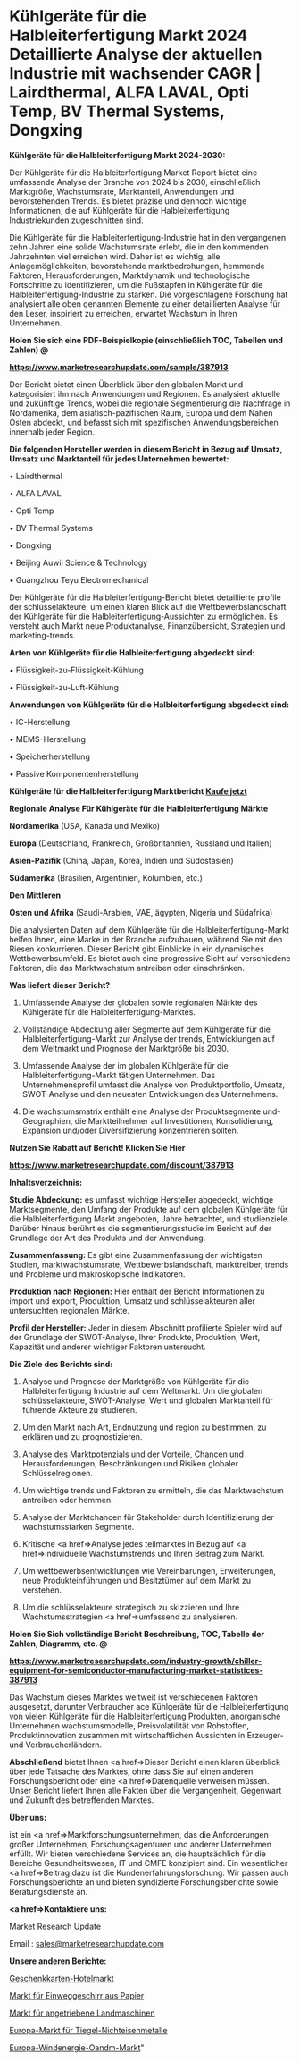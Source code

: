 # Kühlgeräte für die Halbleiterfertigung Markt 2024 Detaillierte Analyse der aktuellen Industrie mit wachsender CAGR | Lairdthermal, ALFA LAVAL, Opti Temp, BV Thermal Systems, Dongxing

<strong>Kühlgeräte für die Halbleiterfertigung Markt 2024-2030:</strong>

Der Kühlgeräte für die Halbleiterfertigung Market Report bietet eine umfassende Analyse der Branche von 2024 bis 2030, einschließlich Marktgröße, Wachstumsrate, Marktanteil, Anwendungen und bevorstehenden Trends. Es bietet präzise und dennoch wichtige Informationen, die auf Kühlgeräte für die Halbleiterfertigung Industriekunden zugeschnitten sind.

Die Kühlgeräte für die Halbleiterfertigung-Industrie hat in den vergangenen zehn Jahren eine solide Wachstumsrate erlebt, die in den kommenden Jahrzehnten viel erreichen wird. Daher ist es wichtig, alle Anlagemöglichkeiten, bevorstehende marktbedrohungen, hemmende Faktoren, Herausforderungen, Marktdynamik und technologische Fortschritte zu identifizieren, um die Fußstapfen in Kühlgeräte für die Halbleiterfertigung-Industrie zu stärken. Die vorgeschlagene Forschung hat analysiert alle oben genannten Elemente zu einer detaillierten Analyse für den Leser, inspiriert zu erreichen, erwartet Wachstum in Ihren Unternehmen.



<strong>Holen Sie sich eine PDF-Beispielkopie (einschließlich TOC, Tabellen und Zahlen) @
</strong>

<strong><a href=https://www.marketresearchupdate.com/sample/387913>

<strong>https://www.marketresearchupdate.com/sample/387913</u></font></a></strong></strong>

Der Bericht bietet einen Überblick über den globalen Markt und kategorisiert ihn nach Anwendungen und Regionen. Es analysiert aktuelle und zukünftige Trends, wobei die regionale Segmentierung die Nachfrage in Nordamerika, dem asiatisch-pazifischen Raum, Europa und dem Nahen Osten abdeckt, und befasst sich mit spezifischen Anwendungsbereichen innerhalb jeder Region.



<strong>Die folgenden Hersteller werden in diesem Bericht in Bezug auf Umsatz, Umsatz und Marktanteil für jedes Unternehmen bewertet:</strong>

• Lairdthermal

• ALFA LAVAL

• Opti Temp

• BV Thermal Systems

• Dongxing

• Beijing Auwii Science & Technology

• Guangzhou Teyu Electromechanical

Der Kühlgeräte für die Halbleiterfertigung-Bericht bietet detaillierte profile der schlüsselakteure, um einen klaren Blick auf die Wettbewerbslandschaft der Kühlgeräte für die Halbleiterfertigung-Aussichten zu ermöglichen. Es versteht auch Markt neue Produktanalyse, Finanzübersicht, Strategien und marketing-trends.



<strong>Arten von Kühlgeräte für die Halbleiterfertigung abgedeckt sind:</strong>

• Flüssigkeit-zu-Flüssigkeit-Kühlung

• Flüssigkeit-zu-Luft-Kühlung



<strong>Anwendungen von Kühlgeräte für die Halbleiterfertigung abgedeckt sind:</strong>

• IC-Herstellung

• MEMS-Herstellung

• Speicherherstellung

• Passive Komponentenherstellung



<strong>Kühlgeräte für die Halbleiterfertigung Marktbericht <a href=https://www.marketresearchupdate.com/buynow/387913>Kaufe jetzt</a></strong>



<strong>Regionale Analyse Für Kühlgeräte für die Halbleiterfertigung Märkte</strong>



<strong>Nordamerika</strong> (USA, Kanada und Mexiko)



<strong>Europa</strong> (Deutschland, Frankreich, Großbritannien, Russland und Italien)



<strong>Asien-Pazifik</strong> (China, Japan, Korea, Indien und Südostasien)



<strong>Südamerika</strong> (Brasilien, Argentinien, Kolumbien, etc.)



<strong>Den Mittleren</strong> 

<strong>Osten und Afrika</strong> (Saudi-Arabien, VAE, ägypten, Nigeria und Südafrika)

Die analysierten Daten auf dem Kühlgeräte für die Halbleiterfertigung-Markt helfen Ihnen, eine Marke in der Branche aufzubauen, während Sie mit den Riesen konkurrieren. Dieser Bericht gibt Einblicke in ein dynamisches Wettbewerbsumfeld. Es bietet auch eine progressive Sicht auf verschiedene Faktoren, die das Marktwachstum antreiben oder einschränken.



<strong>Was liefert dieser Bericht?</strong>

1. Umfassende Analyse der globalen sowie regionalen Märkte des Kühlgeräte für die Halbleiterfertigung-Marktes.

2. Vollständige Abdeckung aller Segmente auf dem Kühlgeräte für die Halbleiterfertigung-Markt zur Analyse der trends, Entwicklungen auf dem Weltmarkt und Prognose der Marktgröße bis 2030.

3. Umfassende Analyse der im globalen Kühlgeräte für die Halbleiterfertigung-Markt tätigen Unternehmen. Das Unternehmensprofil umfasst die Analyse von Produktportfolio, Umsatz, SWOT-Analyse und den neuesten Entwicklungen des Unternehmens.

4. Die wachstumsmatrix enthält eine Analyse der Produktsegmente und-Geographien, die Marktteilnehmer auf Investitionen, Konsolidierung, Expansion und/oder Diversifizierung konzentrieren sollten.



<strong>Nutzen Sie Rabatt auf Bericht! Klicken Sie Hier
</strong>

<strong><a href=https://www.marketresearchupdate.com/discount/387913>https://www.marketresearchupdate.com/discount/387913</b></u></font></strong></a>



<strong>Inhaltsverzeichnis:</strong>



<strong>Studie Abdeckung:</strong> es umfasst wichtige Hersteller abgedeckt, wichtige Marktsegmente, den Umfang der Produkte auf dem globalen Kühlgeräte für die Halbleiterfertigung Markt angeboten, Jahre betrachtet, und studienziele. Darüber hinaus berührt es die segmentierungsstudie im Bericht auf der Grundlage der Art des Produkts und der Anwendung.



<strong>Zusammenfassung:</strong> Es gibt eine Zusammenfassung der wichtigsten Studien, marktwachstumsrate, Wettbewerbslandschaft, markttreiber, trends und Probleme und makroskopische Indikatoren.



<strong>Produktion nach Regionen:</strong> Hier enthält der Bericht Informationen zu import und export, Produktion, Umsatz und schlüsselakteuren aller untersuchten regionalen Märkte.



<strong>Profil der Hersteller:</strong> Jeder in diesem Abschnitt profilierte Spieler wird auf der Grundlage der SWOT-Analyse, Ihrer Produkte, Produktion, Wert, Kapazität und anderer wichtiger Faktoren untersucht.



<strong>Die Ziele des Berichts sind:</strong>

1) Analyse und Prognose der Marktgröße von Kühlgeräte für die Halbleiterfertigung Industrie auf dem Weltmarkt.
Um die globalen schlüsselakteure, SWOT-Analyse, Wert und globalen Marktanteil für führende Akteure zu studieren.

2) Um den Markt nach Art, Endnutzung und region zu bestimmen, zu erklären und zu prognostizieren.

3) Analyse des Marktpotenzials und der Vorteile, Chancen und Herausforderungen, Beschränkungen und Risiken globaler Schlüsselregionen.

4) Um wichtige trends und Faktoren zu ermitteln, die das Marktwachstum antreiben oder hemmen.

5) Analyse der Marktchancen für Stakeholder durch Identifizierung der wachstumsstarken Segmente.

6) Kritische <a href=>Analyse</a> jedes teilmarktes in Bezug auf <a href=>individuelle</a> Wachstumstrends und Ihren Beitrag zum Markt.

7) Um wettbewerbsentwicklungen wie Vereinbarungen, Erweiterungen, neue Produkteinführungen und Besitztümer auf dem Markt zu verstehen.

8) Um die schlüsselakteure strategisch zu skizzieren und Ihre Wachstumsstrategien <a href=>umfassend</a> zu analysieren.



<strong>Holen Sie Sich vollständige Bericht Beschreibung, TOC, Tabelle der Zahlen, Diagramm, etc. @ </strong>

<strong><a href=https://www.marketresearchupdate.com/industry-growth/chiller-equipment-for-semiconductor-manufacturing-market-statistices-387913>https://www.marketresearchupdate.com/industry-growth/chiller-equipment-for-semiconductor-manufacturing-market-statistices-387913</a></font></strong>

Das Wachstum dieses Marktes weltweit ist verschiedenen Faktoren ausgesetzt, darunter Verbraucher ace Kühlgeräte für die Halbleiterfertigung von vielen Kühlgeräte für die Halbleiterfertigung Produkten, anorganische Unternehmen wachstumsmodelle, Preisvolatilität von Rohstoffen, Produktinnovation zusammen mit wirtschaftlichen Aussichten in Erzeuger-und Verbraucherländern.



<strong>Abschließend</strong> bietet Ihnen <a href=>Dieser</a> Bericht einen klaren überblick über jede Tatsache des Marktes, ohne dass Sie auf einen anderen Forschungsbericht oder eine <a href=>Datenquelle</a> verweisen müssen. Unser Bericht liefert Ihnen alle Fakten über die Vergangenheit, Gegenwart und Zukunft des betreffenden Marktes.



<strong>Über uns:</strong>

 ist ein <a href=>Marktfors</a>chungsunternehmen, das die Anforderungen großer Unternehmen, Forschungsagenturen und anderer Unternehmen erfüllt. Wir bieten verschiedene Services an, die hauptsächlich für die Bereiche Gesundheitswesen, IT und CMFE konzipiert sind. Ein wesentlicher <a href=>Beitrag</a> dazu ist die Kundenerfahrungsforschung. Wir passen auch Forschungsberichte an und bieten syndizierte Forschungsberichte sowie Beratungsdienste an.



<strong><a href=>Kontaktiere uns:</a></strong>

Market Research Update

Email : sales@marketresearchupdate.com



<strong>Unsere anderen Berichte:</strong>

<a href=https://www.linkedin.com/pulse/gift-card-hotels-market-latest-report-outstanding>Geschenkkarten-Hotelmarkt</a>

<a href=https://www.linkedin.com/pulse/disposable-paper-tableware-market-research-report>Markt für Einweggeschirr aus Papier</a>

<a href=https://www.linkedin.com/pulse/powered-agriculture-equipment-market-sizing-up-anticipating>Markt für angetriebene Landmaschinen</a>

<a href=https://www.linkedin.com/pulse/europe-crucible-non-ferrous-metal-market-2023-1f>Europa-Markt für Tiegel-Nichteisenmetalle</a>

<a href=https://www.linkedin.com/pulse/europe-wind-energy-oandm-market-2030-spgjf/>Europa-Windenergie-Oandm-Markt</a>"
